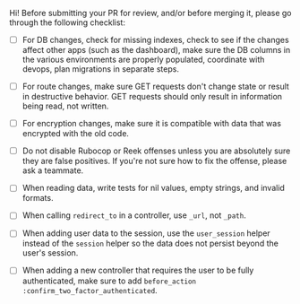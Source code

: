 Hi! Before submitting your PR for review, and/or before merging it, please
go through the following checklist:

- [ ] For DB changes, check for missing indexes, check to see if the changes
affect other apps (such as the dashboard), make sure the DB columns in the
various environments are properly populated, coordinate with devops, plan
migrations in separate steps.

- [ ] For route changes, make sure GET requests don't change state or result in
destructive behavior. GET requests should only result in information being
read, not written.

- [ ] For encryption changes, make sure it is compatible with data that was
encrypted with the old code.

- [ ] Do not disable Rubocop or Reek offenses unless you are absolutely sure
they are false positives. If you're not sure how to fix the offense, please
ask a teammate.

- [ ] When reading data, write tests for nil values, empty strings,
and invalid formats.

- [ ] When calling `redirect_to` in a controller, use `_url`, not `_path`.

- [ ] When adding user data to the session, use the `user_session` helper
instead of the `session` helper so the data does not persist beyond the user's
session.

- [ ] When adding a new controller that requires the user to be fully
authenticated, make sure to add `before_action :confirm_two_factor_authenticated`.

